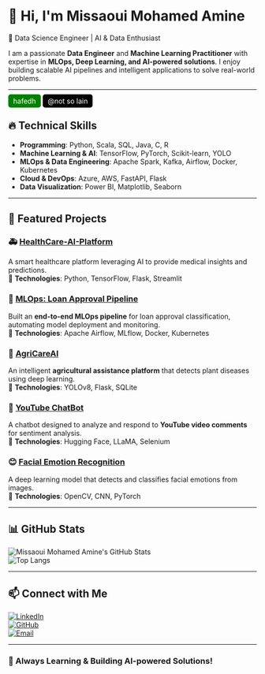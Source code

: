 # 👋 Hi, I'm Missaoui Mohamed Amine  
🚀 Data Science Engineer | AI & Data Enthusiast 

I am a passionate **Data Engineer** and **Machine Learning Practitioner** with expertise in **MLOps, Deep Learning, and AI-powered solutions**. I enjoy building scalable AI pipelines and intelligent applications to solve real-world problems.

---
<p>
  <span style="background-color: green; color: white; padding: 5px 10px; border-radius: 5px;">hafedh</span>
  <span style="background-color: black; color: white; padding: 5px 10px; border-radius: 5px;">@not so lain</span>
</p>

## 🔥 **Technical Skills**
- **Programming**: Python, Scala, SQL, Java, C, R  
- **Machine Learning & AI**: TensorFlow, PyTorch, Scikit-learn, YOLO  
- **MLOps & Data Engineering**: Apache Spark, Kafka, Airflow, Docker, Kubernetes  
- **Cloud & DevOps**: Azure, AWS, FastAPI, Flask  
- **Data Visualization**: Power BI, Matplotlib, Seaborn  

---

## 📂 **Featured Projects**
### 🚑 **[HealthCare-AI-Platform](https://github.com/missaouimedamine/HealthCare-AI-Platform)**
A smart healthcare platform leveraging AI to provide medical insights and predictions.  
🔹 **Technologies**: Python, TensorFlow, Flask, Streamlit  

### 🔄 **[MLOps: Loan Approval Pipeline](https://github.com/missaouimedamine/Mlops)**
Built an **end-to-end MLOps pipeline** for loan approval classification, automating model deployment and monitoring.  
🔹 **Technologies**: Apache Airflow, MLflow, Docker, Kubernetes  

### 🌾 **[AgriCareAI](https://github.com/missaouimedamine/AgriCareAi)**
An intelligent **agricultural assistance platform** that detects plant diseases using deep learning.  
🔹 **Technologies**: YOLOv8, Flask, SQLite  

### 🎥 **[YouTube ChatBot](https://github.com/missaouimedamine/Youtube-ChatBot)**
A chatbot designed to analyze and respond to **YouTube video comments** for sentiment analysis.  
🔹 **Technologies**: Hugging Face, LLaMA, Selenium  

### 😊 **[Facial Emotion Recognition](https://github.com/missaouimedamine/Facial-emotion-Recognition)**
A deep learning model that detects and classifies facial emotions from images.  
🔹 **Technologies**: OpenCV, CNN, PyTorch  

---

## 📊 **GitHub Stats**
![Missaoui Mohamed Amine's GitHub Stats](https://github-readme-stats.vercel.app/api?username=missaouimedamine&show_icons=true&theme=radical)  
![Top Langs](https://github-readme-stats.vercel.app/api/top-langs/?username=missaouimedamine&layout=compact&theme=radical)

---

## 📫 **Connect with Me**
[![LinkedIn](https://img.shields.io/badge/-LinkedIn-blue?style=flat&logo=linkedin)](https://www.linkedin.com/in/missaoui-mohamed-amine/)  
[![GitHub](https://img.shields.io/badge/-GitHub-black?style=flat&logo=github)](https://github.com/missaouimedamine)  
[![Email](https://img.shields.io/badge/-Email-red?style=flat&logo=gmail)](mailto:missaouimohamedamine7@gmail.com)  

---

### 🚀 Always Learning & Building AI-powered Solutions!  
